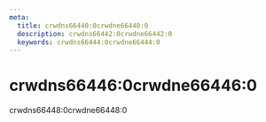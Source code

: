 ```yaml
---
meta:
  title: crwdns66440:0crwdne66440:0
  description: crwdns66442:0crwdne66442:0
  keywords: crwdns66444:0crwdne66444:0
---
```


# crwdns66446:0crwdne66446:0

crwdns66448:0crwdne66448:0

<entry-ad />

<backmatter />

